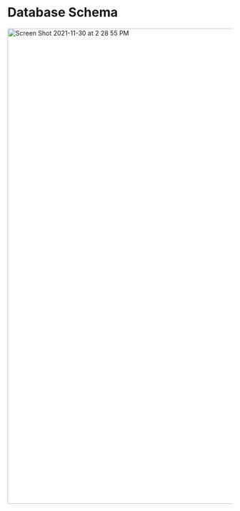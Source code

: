 # Database Schema
<img width="1066" alt="Screen Shot 2021-11-30 at 2 28 55 PM" src="https://user-images.githubusercontent.com/69736499/144132010-7e43ebe1-8ef7-4d0a-8891-3ba09ea6e691.png">
